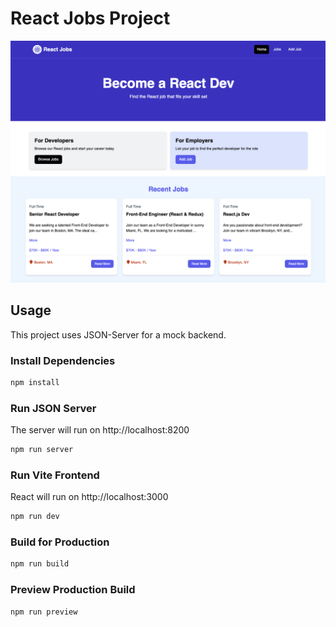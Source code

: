 # React Jobs Project 


<img src="public/screen.png" />

## Usage

This project uses JSON-Server for a mock backend.

### Install Dependencies

```bash
npm install
```

### Run JSON Server

The server will run on http://localhost:8200

```bash
npm run server
```

### Run Vite Frontend

React will run on http://localhost:3000

```bash
npm run dev
```

### Build for Production

```bash
npm run build
```

### Preview Production Build

```bash
npm run preview
```
